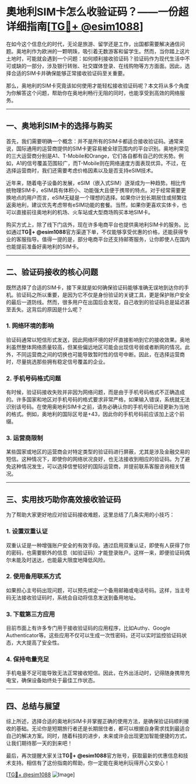 # 奧地利SIM卡怎么收验证码？——一份超详细指南[[TG💪+ @esim1088](https://t.me/s/esim1088)]

在如今这个信息化的时代，无论是旅游、留学还是工作，出国都需要解决通信问题。奥地利作为欧洲的一颗明珠，吸引着无数游客和留学生。然而，当你踏上这片土地时，可能就会遇到一个问题：如何顺利接收验证码？验证码作为现代生活中不可或缺的一部分，涉及银行转账、社交媒体登录、在线购物等方方面面。因此，选择合适的SIM卡并确保能够正常接收验证码至关重要。

那么，奥地利的SIM卡究竟该如何使用才能轻松接收验证码呢？本文将从多个角度为你解答这个问题，帮助你在奥地利畅行无阻的同时，也能享受到高效的网络服务。

---

## 一、奥地利SIM卡的选择与购买

首先，我们需要明确一个概念：并不是所有的SIM卡都适合接收验证码。通常来说，国际通用的运营商提供的SIM卡更容易被全球范围内的平台识别。奥地利常见的三大运营商分别是A1、T-Mobile和Orange，它们各自都有自己的优劣势。例如，A1的信号覆盖范围较广，而T-Mobile则在网络速度方面表现优异。不过，在选择运营商时，我们还需要考虑价格因素以及是否支持eSIM技术。

近年来，随着电子设备的发展，eSIM（嵌入式SIM）逐渐成为一种趋势。相比传统物理SIM卡，eSIM具有体积小、功能强大且便于携带的特点。对于经常需要更换地点的用户而言，eSIM无疑是一个理想的选择。如果你计划长期居住或频繁往返奥地利，建议优先考虑带有eSIM功能的套餐。当然，如果你更喜欢实体卡，也可以直接前往奥地利的机场、火车站或大型商场购买本地SIM卡。

购买方式上，除了线下门店外，现在许多电商平台也提供奥地利SIM卡的服务。比如通过**TG💪+ @esim1088**官方渠道下单，不仅能够享受优惠的价格，还能获得专业的客服指导。值得一提的是，部分电商平台还支持邮寄服务，让你即使人在国内也能提前准备好奥地利的SIM卡。

---

## 二、验证码接收的核心问题

既然选择了合适的SIM卡，接下来就是如何确保验证码能够准确无误地到达你的手机。验证码之所以重要，是因为它不仅是身份验证的关键工具，更是保护账户安全的最后一道防线。然而，很多用户在出国后会发现，自己收到的验证码总是延迟甚至丢失。这背后的原因是什么呢？

### 1. **网络环境的影响**

验证码通常以短信形式发送，因此网络环境的好坏直接影响到它的接收效果。奥地利虽然整体网络质量较高，但某些偏远地区可能会出现信号弱或者断网的情况。此外，不同运营商之间的切换也可能导致暂时性的信号中断。因此，在选择运营商时，尽量挑选那些拥有稳定信号覆盖的企业。

### 2. **手机号码格式问题**

有时候，验证码接收失败并非因为网络问题，而是由于手机号码格式不正确造成的。许多国家和地区对手机号码的格式要求非常严格，如果输入错误，系统就无法识别该号码。在使用奥地利SIM卡之前，请务必确认你的手机号码已经更新为当地的格式。例如，奥地利的国际区号是+43，因此你的手机号码前应该加上这个前缀。

### 3. **运营商限制**

某些国家或地区的运营商会对特定类型的验证码进行屏蔽，尤其是涉及金融交易的短信。这种情况下，即使你的网络状况良好，也无法接收到相应的验证码。为了避免这种情况发生，可以选择信誉较好的国际运营商，并提前联系客服咨询相关情况。

---

## 三、实用技巧助你高效接收验证码

为了帮助大家更好地应对验证码接收难题，这里总结了几条实用的小技巧：

### 1. **设置双重认证**

双重认证是一种增强账户安全的有效手段。通过启用双重认证，即使有人获得了你的密码，也需要额外的信息（如验证码）才能登录账户。这样一来，即便验证码偶尔未能及时送达，也能最大限度地降低风险。

### 2. **使用备用联系方式**

如果担心主号码出现问题，可以预先绑定一个备用邮箱或电话号码。这样，当主号码无法接收验证码时，系统会自动将信息发送到备用地址。

### 3. **下载第三方应用**

目前市面上有许多专门用于接收验证码的应用程序，比如Authy、Google Authenticator等。这些应用不仅可以生成一次性密码，还可以实时监控验证码状态，大大提高了安全性。

### 4. **保持电量充足**

手机电量不足可能导致无法正常接收短信。因此，在外出活动时，记得随身携带充电宝，确保设备始终处于最佳工作状态。

---

## 四、总结与展望

综上所述，选择合适的奥地利SIM卡并掌握正确的使用方法，是确保验证码顺利接收的基础。无论你是短期旅行者还是长期居住者，都可以根据自身需求找到最适合自己的解决方案。同时，随着科技的进步，未来或许会出现更加智能便捷的方式，让我们期待那一天的到来吧！

最后，再次提醒大家关注**TG💪+ @esim1088**官方账号，获取最新的优惠信息和技术支持。相信有了这份指南的帮助，你一定能在奥地利玩得开心又安心！

[[TG💪+ @esim1088](https://t.me/s/esim1088) ![Image](https://i.postimg.cc/4NQfJmqS/Snipaste-2025-05-13-00-14-12.png)]